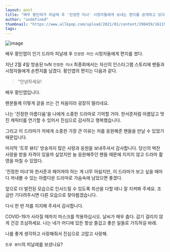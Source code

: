 ```yaml
---
layout: post
title: "배우 황인여가 피날레 후 '진정한 미녀' 시청자들에게 보내는 편지를 공개하고 있다."
author: "undefined"
thumbnail: "https://www.allkpop.com/upload/2021/01/content/290439/1611913176-20210129-truebeauty.jpg"
tags: 
---
```



![image](https://www.allkpop.com/upload/2021/01/content/290439/1611913176-20210129-truebeauty.jpg)

배우 황인엽이 인기 드라마 피날레 후 `진정한 미인` 시청자들에게 편지를 썼다.

지난 2월 4일 방송된 tvN `진정한 미녀` 최종회에서는 자신의 인스타그램 스토리에 팬들과 시청자들에게 손편지를 남겼다. 황인엽의 편지는 다음과 같다.

> "안녕하세요!

배우 황인엽입니다.

팬분들께 이렇게 글을 쓰는 건 처음이라 굉장히 떨리네요.

나는 '진정한 아름다움'을 나에게 소중한 드라마로 기억할 거야. 한서준처럼 아름답고 멋진 캐릭터를 연기할 수 있어서 진심으로 감사하고 행복했습니다.

그리고 이 드라마가 저에게 소중한 가장 큰 이유는 저를 응원해준 팬들을 만날 수 있었기 때문입니다.

마지막 '트루 뷰티' 방송까지 많은 사랑과 응원을 보내주셔서 감사합니다. 당신의 벅찬 사랑을 받을 자격이 있을까 싶었지만 늘 응원해주던 팬들 때문에 지치지 않고 드라마 촬영을 마칠 수 있었다.

'진정한 미녀'와 한서준과 헤어져야 하는 게 너무 아쉽지만, 이 드라마가 보고 싶을 때마다 꺼내볼 수 있는 아름다운 드라마로 가슴속에 남았으면 좋겠다.

앞으로 더 발전된 모습으로 인사드릴 수 있도록 최선을 다할 테니 잘 지켜봐 주세요. 조금만 기다려주시면 다른 모습으로 찾아뵙겠습니다.

다시 한 번 저를 지지해 주셔서 감사합니다.

COVID-19가 사라질 때까지 마스크를 착용하십시오. 날씨가 매우 춥다. 감기 걸리지 않게 건강 조심하세요. 나는 네가 어디에 있든 항상 즐겁고 좋은 일들로 가득하길 바래.

나를 좋게 생각하고 사랑해줘서 진심으로 고맙고 사랑해.

`트루 뷰티`의 피날레를 보셨나요?